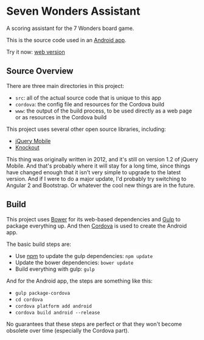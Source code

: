 Seven Wonders Assistant
============================
A scoring assistant for the 7 Wonders board game.

This is the source code used in an [Android app](https://play.google.com/store/apps/details?id=com.twotwotwotwo.sevenwonders).

Try it now: [web version](http://22222.github.io/SevenWondersAssistant/www/index.html)


Source Overview
---------------
There are three main directories in this project:

* `src`: all of the actual source code that is unique to this app
* `cordova`: the config file and resources for the Cordova build
* `www`: the output of the build process, to be used directly as a web page or as resources in the Cordova build

This project uses several other open source libraries, including:
* [jQuery Mobile](https://jquerymobile.com/)
* [Knockout](http://knockoutjs.com/)

This thing was originally written in 2012, and it's still on version 1.2 of jQuery Mobile.  And that's probably where it will stay for a long time, since things have changed enough that it isn't very simple to upgrade to the latest version.  And if I were to do a major update, I'd probably try switching to Angular 2 and Bootstrap.  Or whatever the cool new things are in the future.


Build
-----
This project uses [Bower](http://bower.io) for its web-based dependencies and [Gulp](http://gulpjs.com/) to package everything up.  And then [Cordova](https://cordova.apache.org/) is used to create the Android app.

The basic build steps are:

* Use [npm](https://www.npmjs.com) to update the gulp dependencies: `npm update`
* Update the bower dependencies: `bower update`
* Build everything with gulp: `gulp`

And for the Android app, the steps are something like this:

* `gulp package-cordova`
* `cd cordova`
* `cordova platform add android`
* `cordova build android --release`

No guarantees that these steps are perfect or that they won't become obsolete over time (especially the Cordova part).


